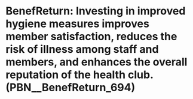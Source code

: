 # BenefReturn: __Investing in improved hygiene measures improves member satisfaction, reduces the risk of illness among staff and members, and enhances the overall reputation of the health club.__ (PBN__BenefReturn_694)


